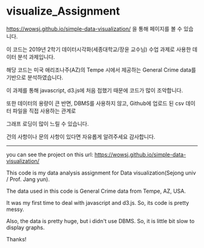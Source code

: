 # visualize_Assignment

https://wowsj.github.io/simple-data-visualization/
을 통해 페이지를 볼 수 있습니다.

이 코드는 2019년 2학기 데이터시각화(세종대학교/장윤 교수님) 수업 과제로 사용한 데이터 분석 과제입니다.

해당 코드는 미국 애리조나주(AZ)의 Tempe 시에서 제공하는 General Crime data를 기반으로 분석하였습니다.

이 과제를 통해 javascript, d3.js에 처음 접했기 때문에 코드가 많이 조악합니다.

또한 데이터의 용량이 큰 반면, DBMS를 사용하지 않고, Github에 업로드 된 csv 데이터 파일을 직접 사용하는 관계로

그래프 로딩이 많이 느릴 수 있습니다.

건의 사항이나 문의 사항이 있다면 자유롭게 알려주세요 감사합니다.

------------------------------------------------------------------------------------------------------
you can see the project on this url:
https://wowsj.github.io/simple-data-visualization/

This code is my data analysis assignment for Data visualization(Sejong univ / Prof. Jang yun).

The data used in this code is General Crime data from Tempe, AZ, USA.

It was my first time to deal with javascript and d3.js. So, its code is pretty messy.

Also, the data is pretty huge, but i didn't use DBMS. So, it is little bit slow to display graphs.

Thanks!


